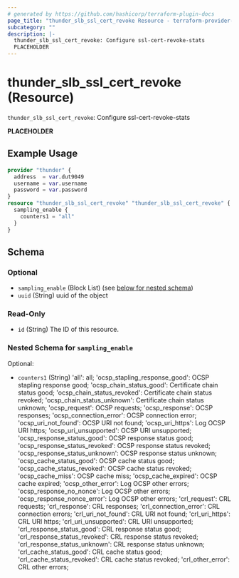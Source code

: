 ```yaml
---
# generated by https://github.com/hashicorp/terraform-plugin-docs
page_title: "thunder_slb_ssl_cert_revoke Resource - terraform-provider-thunder"
subcategory: ""
description: |-
  thunder_slb_ssl_cert_revoke: Configure ssl-cert-revoke-stats
  PLACEHOLDER
---
```


# thunder_slb_ssl_cert_revoke (Resource)

`thunder_slb_ssl_cert_revoke`: Configure ssl-cert-revoke-stats

__PLACEHOLDER__

## Example Usage

```terraform
provider "thunder" {
  address  = var.dut9049
  username = var.username
  password = var.password
}
resource "thunder_slb_ssl_cert_revoke" "thunder_slb_ssl_cert_revoke" {
  sampling_enable {
    counters1 = "all"
  }
}
```

<!-- schema generated by tfplugindocs -->
## Schema

### Optional

- `sampling_enable` (Block List) (see [below for nested schema](#nestedblock--sampling_enable))
- `uuid` (String) uuid of the object

### Read-Only

- `id` (String) The ID of this resource.

<a id="nestedblock--sampling_enable"></a>
### Nested Schema for `sampling_enable`

Optional:

- `counters1` (String) 'all': all; 'ocsp_stapling_response_good': OCSP stapling response good; 'ocsp_chain_status_good': Certificate chain status good; 'ocsp_chain_status_revoked': Certificate chain status revoked; 'ocsp_chain_status_unknown': Certificate chain status unknown; 'ocsp_request': OCSP requests; 'ocsp_response': OCSP responses; 'ocsp_connection_error': OCSP connection error; 'ocsp_uri_not_found': OCSP URI not found; 'ocsp_uri_https': Log OCSP URI https; 'ocsp_uri_unsupported': OCSP URI unsupported; 'ocsp_response_status_good': OCSP response status good; 'ocsp_response_status_revoked': OCSP response status revoked; 'ocsp_response_status_unknown': OCSP response status unknown; 'ocsp_cache_status_good': OCSP cache status good; 'ocsp_cache_status_revoked': OCSP cache status revoked; 'ocsp_cache_miss': OCSP cache miss; 'ocsp_cache_expired': OCSP cache expired; 'ocsp_other_error': Log OCSP other errors; 'ocsp_response_no_nonce': Log OCSP other errors; 'ocsp_response_nonce_error': Log OCSP other errors; 'crl_request': CRL requests; 'crl_response': CRL responses; 'crl_connection_error': CRL connection errors; 'crl_uri_not_found': CRL URI not found; 'crl_uri_https': CRL URI https; 'crl_uri_unsupported': CRL URI unsupported; 'crl_response_status_good': CRL response status good; 'crl_response_status_revoked': CRL response status revoked; 'crl_response_status_unknown': CRL response status unknown; 'crl_cache_status_good': CRL cache status good; 'crl_cache_status_revoked': CRL cache status revoked; 'crl_other_error': CRL other errors;


